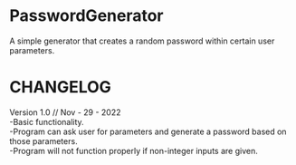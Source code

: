 # PasswordGenerator
A simple generator that creates a random password within certain user parameters.

CHANGELOG  
=====================  
Version 1.0 // Nov - 29 - 2022  
  -Basic functionality.  
  -Program can ask user for parameters and generate a password based on those parameters.  
  -Program will not function properly if non-integer inputs are given.  
